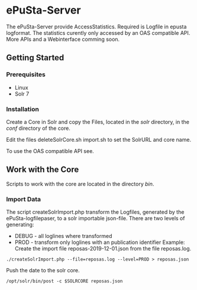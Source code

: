 # ePuSta-Server

The ePuSta-Server provide AccessStatistics. Required is Logfile in epusta logformat. The statistics curently only accessed by an OAS compatible API. More APIs and a Webinterface comming soon. 

## Getting Started

### Prerequisites
* Linux 
* Solr 7

### Installation

Create a Core in Solr and copy the Files, located in the *solr* directory, in the *conf* directory of the core.

Edit the files deleteSolrCore.sh import.sh to set the SolrURL and core name.

To use the OAS compatible API see.

## Work with the Core

Scripts to work with the core are located in the directory *bin*.

### Import Data

The script createSolrImport.php transform the Logfiles, generated by the ePuSta-logfilepaser, to a solr importable json-file. There are two levels of generating:
* DEBUG - all loglines where transformed
* PROD - transform only loglines with an publication identifier 
Example: Create the import file reposas-2019-12-01.json from the file reposas.log.
```
./createSolrImport.php --file=reposas.log --level=PROD > reposas.json
```

Push the date to the solr core.
```
/opt/solr/bin/post -c $SOLRCORE reposas.json
```
